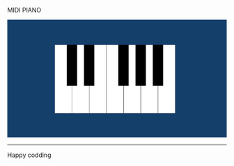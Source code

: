
MIDI PIANO   
 
![Alt text](<Screenshot 2024-01-07 130135.png>)

------------------------------
Happy codding

  
  